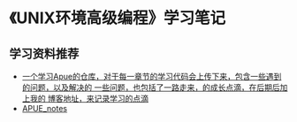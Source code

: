# 《UNIX环境高级编程》学习笔记

## 学习资料推荐

- [一个学习Apue的仓库，对于每一章节的学习代码会上传下来，包含一些遇到的问题，以及解决的 一些问题，也包括了一路走来，的成长点滴，在后期后加上我的 博客地址，来记录学习的点滴](https://github.com/VVictorQi/APUE)
- [APUE_notes](https://github.com/huaxz1986/APUE_notes)
